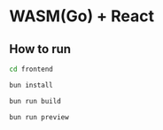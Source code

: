 # WASM(Go) + React

## How to run

```sh
cd frontend
```

```sh
bun install
```

```sh
bun run build
```

```sh
bun run preview
```
